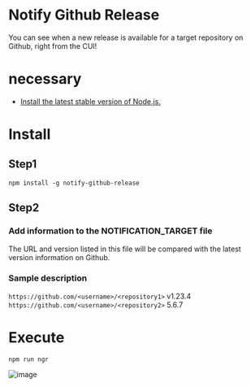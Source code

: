 # Notify Github Release

You can see when a new release is available for a target repository on Github, right from the CUI!

# necessary

- [Install the latest stable version of Node.js.](https://nodejs.org/)

# Install

## Step1

```
npm install -g notify-github-release
```

## Step2

### Add information to the NOTIFICATION_TARGET file

The URL and version listed in this file will be compared with the latest version information on Github.

### Sample description

`https://github.com/<username>/<repository1>` v1.23.4  
`https://github.com/<username>/<repository2>` 5.6.7

# Execute
```
npm run ngr
```

![image](https://user-images.githubusercontent.com/40861943/200334990-776ccbec-bc7e-4f90-bb7f-0083c5227c4a.png)
